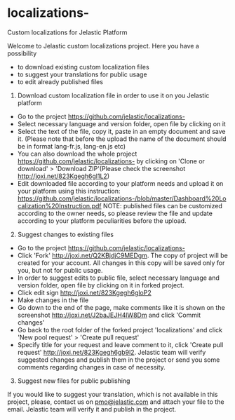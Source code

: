 # localizations-
Custom localizations for Jelastic Platform

Welcome to Jelastic custom localizations project. Here you have a possibility
- to download existing custom localization files
- to suggest your translations for public usage
- to edit already published files

1. Download custom localization file in order to use it on you Jelastic platform
  - Go to the project https://github.com/jelastic/localizations-
  - Select necessary language and version folder, open file by clicking on it
  - Select the text of the file, copy it, paste in an empty document and save it. (Please note that before the upload the name of the document should be in format lang-fr.js, lang-en.js etc)
  - You can also download the whole project https://github.com/jelastic/localizations- by clicking on 'Clone or download' > 'Download ZIP'(Please check the screenshot http://joxi.net/823Kgegh6gl1L2)
  - Edit downloaded file according to your platform needs and upload it on your platform using this instruction: https://github.com/jelastic/localizations-/blob/master/Dashboard%20Localization%20Instruction.pdf
NOTE: published files can be customized according to the owner needs, so please review the file and update according to your platform peculiarities before the upload.

2. Suggest changes to existing files
  - Go to the project https://github.com/jelastic/localizations-
  - Click 'Fork' http://joxi.net/Q2KBjdjC9MEDgm. The copy of project will be created for your account. All changes in this copy will be saved only for you, but not for public usage. 
  - In order to suggest edits to public file, select necessary language and version folder, open file by clicking on it in forked project.
  - Click edit sign http://joxi.net/823Kgegh6gloP2
  - Make changes in the file
  - Go down to the end of the page, make comments like it is shown on the screenshot http://joxi.net/J2baJEJH4lW8Dm and click 'Commit changes'
  - Go back to the root folder of the forked project 'localizations' and click 'New pool request' > 'Create pull request'
  - Specify title for your request and leave comment to it, click 'Create pull request' http://joxi.net/823Kgegh6gb9l2. Jelastic team will verify suggested changes and publish them in the project or send you some comments regarding changes in case of necessity.
  
3. Suggest new files for public publishing

  If you would like to suggest your translation, which is not available in this project, please, contact us on pmo@jelastic.com and attach your file to the email. Jelastic team will verify it and publish in the project.

  
